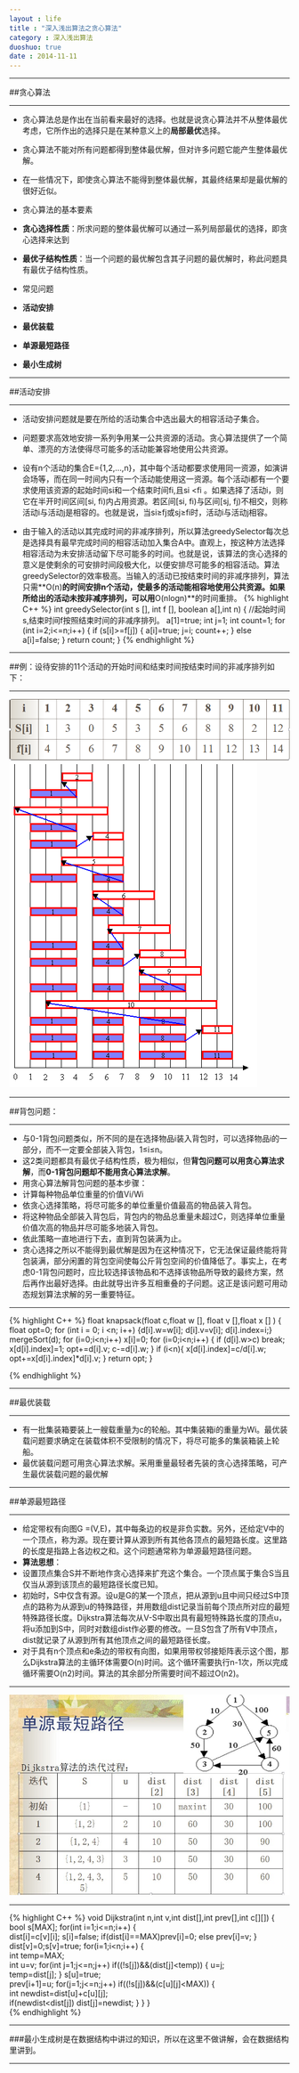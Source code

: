 ```yaml
---
layout : life
title : "深入浅出算法之贪心算法"
category : 深入浅出算法
duoshuo: true
date : 2014-11-11
---
```

------------

##贪心算法

------------
* 贪心算法总是作出在当前看来最好的选择。也就是说贪心算法并不从整体最优考虑，它所作出的选择只是在某种意义上的**局部最优**选择。
* 贪心算法不能对所有问题都得到整体最优解，但对许多问题它能产生整体最优解。
* 在一些情况下，即使贪心算法不能得到整体最优解，其最终结果却是最优解的很好近似。

* 贪心算法的基本要素
 * **贪心选择性质**：所求问题的整体最优解可以通过一系列局部最优的选择，即贪心选择来达到
 * **最优子结构性质**：当一个问题的最优解包含其子问题的最优解时，称此问题具有最优子结构性质。
* 常见问题
 * **活动安排**
 * **最优装载**
 * **单源最短路径**
 * **最小生成树**

-------------

##活动安排

-------------

* 活动安排问题就是要在所给的活动集合中选出最大的相容活动子集合。
* 问题要求高效地安排一系列争用某一公共资源的活动。贪心算法提供了一个简单、漂亮的方法使得尽可能多的活动能兼容地使用公共资源。

* 设有n个活动的集合E={1,2,…,n}，其中每个活动都要求使用同一资源，如演讲会场等，而在同一时间内只有一个活动能使用这一资源。每个活动i都有一个要求使用该资源的起始时间si和一个结束时间fi,且si <fi 。如果选择了活动i，则它在半开时间区间[si, fi)内占用资源。若区间[si, fi)与区间[sj, fj)不相交，则称活动i与活动j是相容的。也就是说，当si≥fj或sj≥fi时，活动i与活动j相容。
* 由于输入的活动以其完成时间的非减序排列，所以算法greedySelector每次总是选择具有最早完成时间的相容活动加入集合A中。直观上，按这种方法选择相容活动为未安排活动留下尽可能多的时间。也就是说，该算法的贪心选择的意义是使剩余的可安排时间段极大化，以便安排尽可能多的相容活动。算法greedySelector的效率极高。当输入的活动已按结束时间的非减序排列，算法只需**O(n)**的时间安排n个活动，使最多的活动能相容地使用公共资源。如果所给出的活动未按非减序排列，可以用**O(nlogn)**的时间重排。 
 {% highlight C++ %}
	int greedySelector(int s [], int f [], boolean a[],int n)
   { //起始时间s,结束时间f按照结束时间的非减序排列。
      a[1]=true;
      int j=1;
      int count=1;
      for (int i=2;i<=n;i++) {
        if (s[i]>=f[j]) {
          a[i]=true;
          j=i;
          count++;
          }
        else a[i]=false;
        }
      return count;
   }
{% endhighlight %}

----------------------

##例：设待安排的11个活动的开始时间和结束时间按结束时间的非减序排列如下：

--------------------

![onepiece](/life/picture/tanxin1.png)
![onepiece](/life/picture/tanxin2.png)

--------------------

##背包问题：

--------------------

* 与0-1背包问题类似，所不同的是在选择物品i装入背包时，可以选择物品i的一部分，而不一定要全部装入背包，1≤i≤n。
* 这2类问题都具有最优子结构性质，极为相似，但**背包问题可以用贪心算法求解**，而**0-1背包问题却不能用贪心算法求解**。 
* 用贪心算法解背包问题的基本步骤：
 * 计算每种物品单位重量的价值Vi/Wi
 * 依贪心选择策略，将尽可能多的单位重量价值最高的物品装入背包。
 * 将这种物品全部装入背包后，背包内的物品总重量未超过C，则选择单位重量价值次高的物品并尽可能多地装入背包。
 * 依此策略一直地进行下去，直到背包装满为止。
* 贪心选择之所以不能得到最优解是因为在这种情况下，它无法保证最终能将背包装满，部分闲置的背包空间使每公斤背包空间的价值降低了。事实上，在考虑0-1背包问题时，应比较选择该物品和不选择该物品所导致的最终方案，然后再作出最好选择。由此就导出许多互相重叠的子问题。这正是该问题可用动态规划算法求解的另一重要特征。

-----------------------
 {% highlight C++ %}
 float knapsack(float c,float w [], float v [],float x [] )
{
     float opt=0;
     for (int i = 0; i <n; i++) 
     {d[i].w=w[i];  d[i].v=v[i]; d[i].index=i;}
      mergeSort(d);
      for (i=0;i<n;i++) x[i]=0;
      for (i=0;i<n;i++) {
        if (d[i].w>c) break;
        x[d[i].index]=1;
        opt+=d[i].v;
        c-=d[i].w; }
       if (i<n){
			x[d[i].index]=c/d[i].w;
            opt+=x[d[i].index]*d[i].v; 
	   }
        return opt;
}
        
{% endhighlight %}

-----------------

##最优装载

-----------------

* 有一批集装箱要装上一艘载重量为c的轮船。其中集装箱i的重量为Wi。最优装载问题要求确定在装载体积不受限制的情况下，将尽可能多的集装箱装上轮船。
* 最优装载问题可用贪心算法求解。采用重量最轻者先装的贪心选择策略，可产生最优装载问题的最优解

------------------

##单源最短路径

------------------

* 给定带权有向图G =(V,E)，其中每条边的权是非负实数。另外，还给定V中的一个顶点，称为源。现在要计算从源到所有其他各顶点的最短路长度。这里路的长度是指路上各边权之和。这个问题通常称为单源最短路径问题。
* **算法思想**：
 * 设置顶点集合S并不断地作贪心选择来扩充这个集合。一个顶点属于集合S当且仅当从源到该顶点的最短路径长度已知。
 * 初始时，S中仅含有源。设u是G的某一个顶点，把从源到u且中间只经过S中顶点的路称为从源到u的特殊路径，并用数组dist记录当前每个顶点所对应的最短特殊路径长度。Dijkstra算法每次从V-S中取出具有最短特殊路长度的顶点u，将u添加到S中，同时对数组dist作必要的修改。一旦S包含了所有V中顶点，dist就记录了从源到所有其他顶点之间的最短路径长度。
* 对于具有n个顶点和e条边的带权有向图，如果用带权邻接矩阵表示这个图，那么Dijkstra算法的主循环体需要O(n)时间。这个循环需要执行n-1次，所以完成循环需要O(n2)时间。算法的其余部分所需要时间不超过O(n2)。

----------------
![onepiece](/life/picture/danyuan.jpg)

-----------------------
 {% highlight C++ %}
void Dijkstra(int n,int v,int dist[],int prev[],int c[][])
{    
	bool s[MAX];
	for(int i=1;i<=n;i++)
	{     
		dist[i]=c[v][i]; s[i]=false; 
		if(dist[i]==MAX)prev[i]=0;
		else prev[i]=v; 
	}
    dist[v]=0;s[v]=true;
	for(i=1;i<n;i++)
	{       
		int temp=MAX;  
		int u=v;
		for(int j=1;j<=n;j++)
			if((!s[j])&&(dist[j]<temp)) 
			{
					u=j;  
					temp=dist[j]; 
			}
        s[u]=true;   
		prev[i+1]=u;
	    for(j=1;j<=n;j++)
			if((!s[j])&&(c[u][j]<MAX)) 
			{   
				int newdist=dist[u]+c[u][j];     
				if(newdist<dist[j])
					dist[j]=newdist; 
			}
	} 
}	     
{% endhighlight %}

-------------------

###最小生成树是在数据结构中讲过的知识，所以在这里不做讲解，会在数据结构里讲到。

-------------------